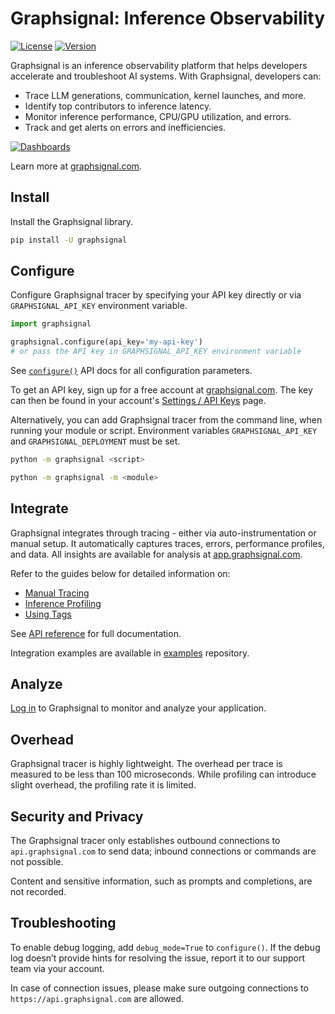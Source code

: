 # Graphsignal: Inference Observability

[![License](http://img.shields.io/github/license/graphsignal/graphsignal-python)](https://github.com/graphsignal/graphsignal-python/blob/main/LICENSE)
[![Version](https://img.shields.io/github/v/tag/graphsignal/graphsignal-python?label=version)](https://github.com/graphsignal/graphsignal-python)


Graphsignal is an inference observability platform that helps developers accelerate and troubleshoot AI systems. With Graphsignal, developers can:

* Trace LLM generations, communication, kernel launches, and more.
* Identify top contributors to inference latency.
* Monitor inference performance, CPU/GPU utilization, and errors.
* Track and get alerts on errors and inefficiencies.


[![Dashboards](https://graphsignal.com/external/screenshot-dashboard.png)](https://graphsignal.com/)

Learn more at [graphsignal.com](https://graphsignal.com).


## Install

Install the Graphsignal library.

```bash
pip install -U graphsignal
```


## Configure

Configure Graphsignal tracer by specifying your API key directly or via `GRAPHSIGNAL_API_KEY` environment variable.

```python
import graphsignal

graphsignal.configure(api_key='my-api-key')
# or pass the API key in GRAPHSIGNAL_API_KEY environment variable
```

See [`configure()`](https://graphsignal.com/docs/reference/python-api/#graphsignalconfigure) API docs for all configuration parameters.


To get an API key, sign up for a free account at [graphsignal.com](https://graphsignal.com). The key can then be found in your account's [Settings / API Keys](https://app.graphsignal.com/settings/api-keys) page.

Alternatively, you can add Graphsignal tracer from the command line, when running your module or script. Environment variables `GRAPHSIGNAL_API_KEY` and `GRAPHSIGNAL_DEPLOYMENT` must be set.

```bash
python -m graphsignal <script>
```

```bash
python -m graphsignal -m <module>
```


## Integrate

Graphsignal integrates through tracing - either via auto-instrumentation or manual setup. It automatically captures traces, errors, performance profiles, and data. All insights are available for analysis at [app.graphsignal.com](https://app.graphsignal.com/).

Refer to the guides below for detailed information on:

* [Manual Tracing](https://graphsignal.com/docs/guides/manual-tracing/)
* [Inference Profiling](https://graphsignal.com/docs/guides/infefence-profiling/)
* [Using Tags](https://graphsignal.com/docs/guides/using-tags/)

See [API reference](https://graphsignal.com/docs/reference/python-api/) for full documentation.

Integration examples are available in [examples](https://github.com/graphsignal/examples) repository.


## Analyze

[Log in](https://app.graphsignal.com/) to Graphsignal to monitor and analyze your application.


## Overhead

Graphsignal tracer is highly lightweight. The overhead per trace is measured to be less than 100 microseconds. While profiling can introduce slight overhead, the profiling rate it is limited.


## Security and Privacy

The Graphsignal tracer only establishes outbound connections to `api.graphsignal.com` to send data; inbound connections or commands are not possible.

Content and sensitive information, such as prompts and completions, are not recorded.


## Troubleshooting

To enable debug logging, add `debug_mode=True` to `configure()`. If the debug log doesn’t provide hints for resolving the issue, report it to our support team via your account.

In case of connection issues, please make sure outgoing connections to `https://api.graphsignal.com` are allowed.
